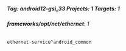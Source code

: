 ##### Tag: android12-gsi_33 Projects: 1 Targets: 1

###### **frameworks/opt/net/ethernet**: 1
`ethernet-service^android_common`
